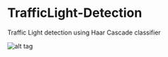 # TrafficLight-Detection
Traffic Light detection using Haar Cascade classifier

![alt tag](http://i.imgur.com/9LBmp0z.jpg)
